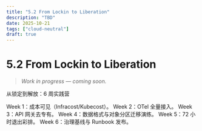 ```yaml
---
title: "5.2 From Lockin to Liberation"
description: "TBD"
date: 2025-10-21
tags: ["cloud-neutral"]
draft: true
---
```


# 5.2 From Lockin to Liberation

> _Work in progress — coming soon._

从锁定到解放：6 周实践营

Week 1：成本可见（Infracost/Kubecost）。
Week 2：OTel 全量接入。
Week 3：API 网关去专有。
Week 4：数据格式与对象分区迁移演练。
Week 5：72 小时退出彩排。
Week 6：治理基线与 Runbook 发布。
